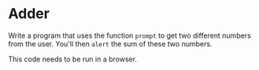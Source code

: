 # Adder

Write a program that uses the function `prompt` to get two different numbers from the user. You'll then `alert` the sum of these two numbers.

This code needs to be run in a browser.

